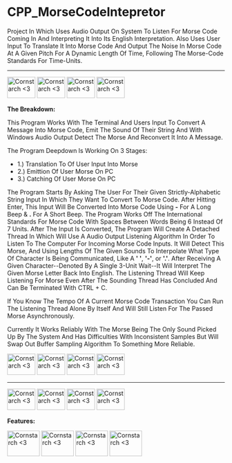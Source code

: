# CPP_MorseCodeIntepretor

  Project In Which Uses Audio Output On System To Listen For Morse Code Coming In And Interpreting It Into Its English Interpretation. Also Uses User Input To Translate It Into Morse Code And Output The Noise In Morse Code At A Given Pitch For A Dynamic Length Of Time, Following The Morse-Code Standards For Time-Units.

----------------------------------------------

<img src="https://github.com/Kingerthanu/CPP_MorseCodeIntepretor/assets/76754592/88a0641b-10e0-4891-9a69-27d0c58fc038" alt="Cornstarch <3" width="65" height="49"> <img src="https://github.com/Kingerthanu/CPP_MorseCodeIntepretor/assets/76754592/88a0641b-10e0-4891-9a69-27d0c58fc038" alt="Cornstarch <3" width="65" height="49"> <img src="https://github.com/Kingerthanu/CPP_MorseCodeIntepretor/assets/76754592/88a0641b-10e0-4891-9a69-27d0c58fc038" alt="Cornstarch <3" width="65" height="49"> <img src="https://github.com/Kingerthanu/CPP_MorseCodeIntepretor/assets/76754592/88a0641b-10e0-4891-9a69-27d0c58fc038" alt="Cornstarch <3" width="65" height="49"> 


**The Breakdown:**

This Program Works With The Terminal And Users Input To Convert A Message Into Morse Code, Emit The Sound Of Their String And With Windows Audio Output Detect The Morse And Reconvert It Into A Message.

The Program Deepdown Is Working On 3 Stages:

  - 1.) Translation To Of User Input Into Morse<br>
  - 2.) Emittion Of User Morse On PC<br>
  - 3.) Catching Of User Morse On PC<br>

The Program Starts By Asking The User For Their Given Strictly-Alphabetic String Input In Which They Want To Convert To Morse Code. After Hitting Enter, This Input Will Be Converted Into Morse Code Using **-** For A Long Beep & **.** For A Short Beep. The Program Works Off The International Standards For Morse Code With Spaces Between Words Being 6 Instead Of 7 Units. After The Input Is Converted, The Program Will Create A Detached Thread In Which Will Use A Audio Output Listening Algorithm In Order To Listen To The Computer For Incoming Morse Code Inputs. It Will Detect This Morse, And Using Lengths Of The Given Sounds To Interpolate What Type Of Character Is Being Communicated, Like A **' '**, **'-'**, or **'.'**. After Receiving A Given Character--Denoted By A Single 3-Unit Wait--It Will Interpret The Given Morse Letter Back Into English. The Listening Thread Will Keep Listening For Morse Even After The Sounding Thread Has Concluded And Can Be Terminated With CTRL + C.

If You Know The Tempo Of A Current Morse Code Transaction You Can Run The Listening Thread Alone By Itself And Will Still Listen For The Passed Morse Asynchronously.

Currently It Works Reliably With The Morse Being The Only Sound Picked Up By The System And Has Difficulties With Inconsistent Samples But Will Swap Out Buffer Sampling Algorithm To Something More Reliable.

<img src="https://github.com/Kingerthanu/CPP_MorseCodeIntepretor/assets/76754592/739a779e-c28a-43d7-9d7c-9576a12beae8" alt="Cornstarch <3" width="65" height="49"> <img src="https://github.com/Kingerthanu/CPP_MorseCodeIntepretor/assets/76754592/739a779e-c28a-43d7-9d7c-9576a12beae8" alt="Cornstarch <3" width="65" height="49"> <img src="https://github.com/Kingerthanu/CPP_MorseCodeIntepretor/assets/76754592/739a779e-c28a-43d7-9d7c-9576a12beae8" alt="Cornstarch <3" width="65" height="49"> <img src="https://github.com/Kingerthanu/CPP_MorseCodeIntepretor/assets/76754592/739a779e-c28a-43d7-9d7c-9576a12beae8" alt="Cornstarch <3" width="65" height="49">

----------------------------------------------

<img src="https://github.com/Kingerthanu/CPP_MorseCodeIntepretor/assets/76754592/ae006dac-e413-475a-8523-f48f0068144b" alt="Cornstarch <3" width="65" height="49"> <img src="https://github.com/Kingerthanu/CPP_MorseCodeIntepretor/assets/76754592/ae006dac-e413-475a-8523-f48f0068144b" alt="Cornstarch <3" width="65" height="49"> <img src="https://github.com/Kingerthanu/CPP_MorseCodeIntepretor/assets/76754592/ae006dac-e413-475a-8523-f48f0068144b" alt="Cornstarch <3" width="65" height="49"> <img src="https://github.com/Kingerthanu/CPP_MorseCodeIntepretor/assets/76754592/ae006dac-e413-475a-8523-f48f0068144b" alt="Cornstarch <3" width="65" height="49"> 


**Features:**


<img src="https://github.com/Kingerthanu/CPP_MorseCodeIntepretor/assets/76754592/3cb63ad6-2fc7-4b4b-9fa8-142e78124d24" alt="Cornstarch <3" width="75" height="59"> <img src="https://github.com/Kingerthanu/CPP_MorseCodeIntepretor/assets/76754592/3cb63ad6-2fc7-4b4b-9fa8-142e78124d24" alt="Cornstarch <3" width="75" height="59"> <img src="https://github.com/Kingerthanu/CPP_MorseCodeIntepretor/assets/76754592/3cb63ad6-2fc7-4b4b-9fa8-142e78124d24" alt="Cornstarch <3" width="75" height="59"> <img src="https://github.com/Kingerthanu/CPP_MorseCodeIntepretor/assets/76754592/3cb63ad6-2fc7-4b4b-9fa8-142e78124d24" alt="Cornstarch <3" width="75" height="59">
